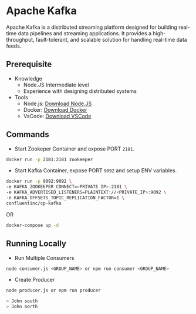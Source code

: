 # Apache Kafka

Apache Kafka is a distributed streaming platform designed for building real-time data pipelines and streaming applications. It provides a high-throughput, fault-tolerant, and scalable solution for handling real-time data feeds.

## Prerequisite

- Knowledge
  - Node.JS Intermediate level
  - Experience with designing distributed systems
- Tools
  - Node.js: [Download Node.JS](https://nodejs.org/en)
  - Docker: [Download Docker](https://www.docker.com)
  - VsCode: [Download VSCode](https://code.visualstudio.com)

## Commands

- Start Zookeper Container and expose PORT `2181`.

```bash
docker run -p 2181:2181 zookeeper
```

- Start Kafka Container, expose PORT `9092` and setup ENV variables.

```bash
docker run -p 9092:9092 \
-e KAFKA_ZOOKEEPER_CONNECT=<PRIVATE_IP>:2181 \
-e KAFKA_ADVERTISED_LISTENERS=PLAINTEXT://<PRIVATE_IP>:9092 \
-e KAFKA_OFFSETS_TOPIC_REPLICATION_FACTOR=1 \
confluentinc/cp-kafka
```

OR

```bash
docker-compose up -d
```

## Running Locally

- Run Multiple Consumers

```bash
node consumer.js <GROUP_NAME> or npm run consumer <GROUP_NAME>
```

- Create Producer

```bash
node producer.js or npm run producer
```

```bash
> John south
> John north
```
